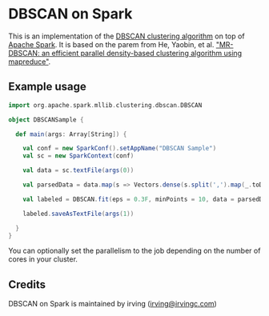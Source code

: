# DBSCAN on Spark

This is an implementation of the [DBSCAN clustering algorithm](http://en.wikipedia.org/wiki/DBSCAN) 
on top of [Apache Spark](http://spark.apache.org/). It is based on the parem from He, Yaobin, et al.
["MR-DBSCAN: an efficient parallel density-based clustering algorithm using mapreduce"](http://ieeexplore.ieee.org/xpls/abs_all.jsp?arnumber=6121313). 

## Example usage 

```scala
import org.apache.spark.mllib.clustering.dbscan.DBSCAN

object DBSCANSample {

  def main(args: Array[String]) {

    val conf = new SparkConf().setAppName("DBSCAN Sample")
    val sc = new SparkContext(conf)

    val data = sc.textFile(args(0))

    val parsedData = data.map(s => Vectors.dense(s.split(',').map(_.toDouble))).cache()

    val labeled = DBSCAN.fit(eps = 0.3F, minPoints = 10, data = parsedData)

    labeled.saveAsTextFile(args(1))

  }
}
```

You can optionally set the parallelism to the job depending on the number of cores in your cluster.

## Credits

DBSCAN on Spark is maintained by irving (irving@irvingc.com)





